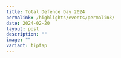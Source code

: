 ```yaml
---
title: Total Defence Day 2024
permalink: /highlights/events/permalink/
date: 2024-02-20
layout: post
description: ""
image: ""
variant: tiptap
---
```

